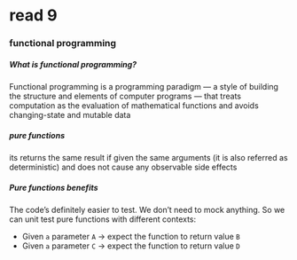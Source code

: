 # read 9

### functional programming

##### What is functional programming?

Functional programming is a programming paradigm — a style of building the structure and elements of computer programs — that treats computation as the evaluation of mathematical functions and avoids changing-state and mutable data

##### pure functions

its returns the same result if given the same arguments (it is also referred as deterministic) and does not cause any observable side effects

##### Pure functions benefits

The code’s definitely easier to test. We don’t need to mock anything. So we can unit test pure functions with different contexts:

- Given `a` parameter `A` → expect the function to return value `B`
- Given `a` parameter `C` → expect the function to return value `D`
